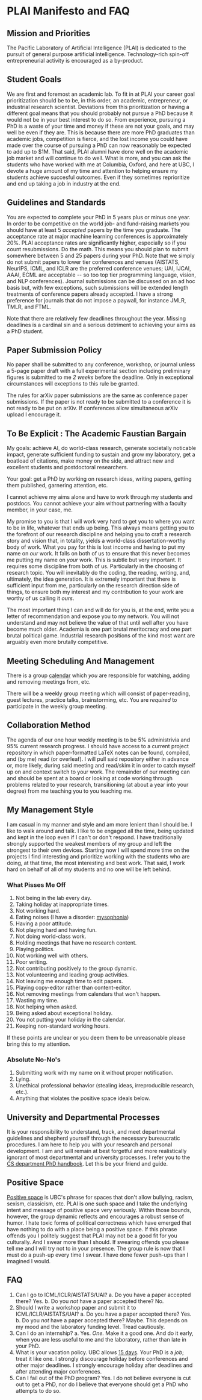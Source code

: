 # PLAI  Manifesto and FAQ

## Mission and Priorities

The Pacific Laboratory of Artificial Intelligence (PLAI) is dedicated to the pursuit of general purpose artificial intelligence.  Technology-rich spin-off entrepreneurial activity is encouraged as a by-product.  

## Student Goals

We are first and foremost an academic lab.  To fit in at PLAI your career goal prioritization should be to be, in this order, an academic, entrepreneur, or industrial research scientist.  Deviations from this prioritization or having a different goal means that you should probably not pursue a PhD because it would not be in your best interest to do so.  From experience, pursuing a PhD is a waste of your time and money if these are not your goals, and may well be even if they are.  This is because there are more PhD graduates than academic jobs, competition is fierce, and the lost income you could have made over the course of pursuing a PhD can now reasonably be expected to add up to $1M.  That said, PLAI alumni have done well on the academic job market and will continue to do well.  What is more, and you can ask the students who have worked with me at Columbia, Oxford, and here at UBC, I devote a huge amount of my time and attention to helping ensure my students achieve succesful outcomes.  Even if they sometimes reprioritize and end up taking a job in industry at the end.

## Guidelines and Standards

You are expected to complete your PhD in 5 years plus or minus one year.  In order to be competitive on the world job- and fund-raising markets you should have at least 5 _accepted_ papers by the time you graduate.  The acceptance rate at major machine learning conferences is approximately 20%.  PLAI acceptance rates are significantly higher, especially so if you count resubmissions.  Do the math.  This means you should plan to submit somewhere between 5 and 25 papers during your PhD.  Note that we simply do not submit papers to lower tier conferences and venues (AISTATS, NeurIPS, ICML, and ICLR are the preferred conference venues; UAI, IJCAI, AAAI, ECML are acceptable -- so too top tier programming language, vision, and NLP conferences).  Journal submissions can be discussed on an ad hoc basis but, with few exceptions, such submissions will be extended length treatments of conference papers already accepted.  I have a strong preference for journals that do not impose a paywall, for instance JMLR, TMLR, and FTML.

Note that there are relatively few deadlines throughout the year.  Missing deadlines is a cardinal sin and a serious detriment to achieving your aims as a PhD student.

## Paper Submission Policy

No paper shall be submitted to any conference, workshop, or journal unless a 5-page paper draft with a full experimental section including preliminary figures is submitted to me _2 weeks_ before the deadline.  Only in exceptional circumstances will exceptions to this rule be granted.

The rules for arXiv paper submissions are the same as conference paper submissions.  If the paper is not ready to be submitted to a conference it is not ready to be put on arXiv.  If conferences allow simultaneous arXiv upload I encourage it.

## To Be Explicit : The Academic Faustian Bargain

My goals: achieve AI, do world-class research, generate societally noticable impact, generate sufficient funding to sustain and grow my laboratory, get a boatload of citations, make money on the side, and attract new and excellent students and postdoctoral researchers.

Your goal: get a PhD by working on research ideas, writing papers, getting them published, garnering attention, etc.

I cannot achieve my aims alone and have to work through my students and postdocs.  You cannot achieve your aim without partnering with a faculty member, in your case, me.

My promise to you is that I will work very hard to get you to where you want to be in life, whatever that ends up being.  This always means getting you to the forefront of our research discipline and helping you to craft a research story and vision that, in totality, yields a world-class dissertation-worthy body of work.  What you pay for this is lost income and having to put my name on _our_ work.  It falls on both of us to ensure that this never becomes me putting my name on _your_ work.  This is subtle but very important.  It requires some discipline from both of us.  Particularly in the choosing of research topic.  You will inevitably do the coding, the reading, writing, and, ultimately, the idea generation.  It is extremely important that there is sufficient input from me, particularly on the research direction side of things, to ensure both my interest and my contribution to your work are worthy of us calling it _ours_.  

The most important thing I can and will do for you is, at the end, write you a letter of recommendation and expose you to my network.  You will not understand and may not believe the value of that until well after you have become much older.  Academia is one part brutal meritocracy and one part brutal political game.  Industrial research positions of the kind most want are arguably even more brutally competitive.  

## Meeting Scheduling And Management

There is a group [calendar](https://calendar.google.com/calendar/ical/k4jgdu3ee4o7mi9ef8dbkrdnj0%40group.calendar.google.com/private-818c0ce15bc18c1bcac1f3cb4d98f93b/basic.ics) which _you_ are responsible for watching, adding and removing meetings from, etc.

There will be a weekly group meeting which will consist of paper-reading, guest lectures, practice talks, brainstorming, etc.  You are _required_ to participate in the weekly group meeting.

## Collaboration Method

The agenda of our one hour weekly meeting is to be 5% administrivia and 95% current research progress.  I should have access to a current project repository in which paper-formatted LaTeX notes can be found, compiled, and (by me) read (or overleaf).  I will pull said repository either in advance or, more likely, during said meeting and read/skim it in order to catch myself up on and context switch to your work.  The remainder of our meeting can and should be spent at a board or looking at code working through problems related to your research, transitioning (at about a year into your degree) from me teaching you to you teaching me. 

## My Management Style

I am casual in my manner and style and am more lenient than I should be.  I like to walk around and talk.  I like to be engaged all the time, being updated and kept in the loop even if I can't or don't respond.  I have traditionally strongly supported the weakest members of my group and left the strongest to their own devices.  Starting now I will spend more time on the projects I find interesting and prioritize working with the students who are doing, at that time, the most interesting and best work.  That said, I work hard on behalf of all of my students and no one will be left behind.

### What Pisses Me Off

1. Not being in the lab every day.
2. Taking holiday at inappropriate times.
3. Not working hard.
4. Eating noises (I have a disorder: [mysophonia](https://en.wikipedia.org/wiki/Misophonia)) 
5. Having a poor attitude.
6. Not playing hard and having fun.
7. Not doing world-class work.
8. Holding meetings that have no research content.
9. Playing politics.
10. Not working well with others.
11. Poor writing.
12. Not contributing positively to the group dynamic.
13. Not volunteering and leading group activities.
14. Not leaving me enough time to edit papers.
15. Playing copy-editor rather than content-editor.
16. Not removing meetings from calendars that won't happen.
17. Wasting my time.
18. Not helping when asked.
19. Being asked about exceptional holiday.
20. You not putting your holiday in the calendar.
21. Keeping non-standard working hours.

If these points are unclear or you deem them to be unreasonable please bring this to my attention.

### Absolute No-No's

1. Submitting work with my name on it without proper notification.    
2. Lying.
3. Unethical professional behavior (stealing ideas, irreproducible research, etc.).
4. Anything that violates the positive space ideals below.

## University and Departmental Processes

It is your responsibility to understand, track, and meet departmental guidelines and shepherd yourself through the necessary bureaucratic procedures.  I am here to help you with your research and personal development.  I am and will remain at best forgetful and more realistically ignorant of most departmental and university processes.  I refer you to the [CS department PhD handbook](https://www.cs.ubc.ca/students/grad/policies/grad-handbook/phd-program).  Let this be your friend and guide.

## Positive Space

[Positive space](http://positivespace.ubc.ca/) is UBC's phrase for spaces that don't allow bullying, racism, sexism, classicism, etc.   PLAI is one such space and I take the underlying intent and message of positive space very seriously.  Within those bounds, however, the group dynamic reflects and encourages a robust sense of humor.  I hate toxic forms of political correctness which have emerged that have nothing to do with a place being a positive space.  If this phrase offends you I politely suggest that  PLAI  may not be a good fit for you culturally.  And I swear more than I should.  If swearing offends you please tell me and I will try not to in your presence.  The group rule is now that I must do a push-up every time I swear.  I have done fewer push-ups than I imagined I would.

## FAQ

1. Can I go to ICML/ICLR/AISTATS/UAI?
    a. Do you have a paper accepted there?  Yes.
    b. Do you _not_ have a paper accepted there?  No.
2. Should I write a workshop paper and submit it to ICML/ICLR/AISTATS/UAI?
    a. Do you have a paper accepted there?  Yes.
    b. Do you _not_ have a paper accepted there?  Maybe.  This depends on my mood and the laboratory funding level.  Tread cautiously.
3. Can I do an internship?
    a. Yes.  _One._  Make it a good one.  And do it early, when you are less useful to me and the laboratory, rather than late in your PhD.
4. What is your vacation policy.
    UBC allows [15 days](https://www.grad.ubc.ca/current-students/managing-your-program/graduate-student-vacation-policy).  Your PhD is a _job_; treat it like one.  I strongly discourage holiday before conferences and other major deadlines.  I strongly encourage holiday after deadlines and after attending major conferences.  
5. Can I fail out of the PhD program?
  Yes.  I do not believe everyone is cut out to get a PhD, nor do I believe that everyone should get a PhD who attempts to do so. 
  

